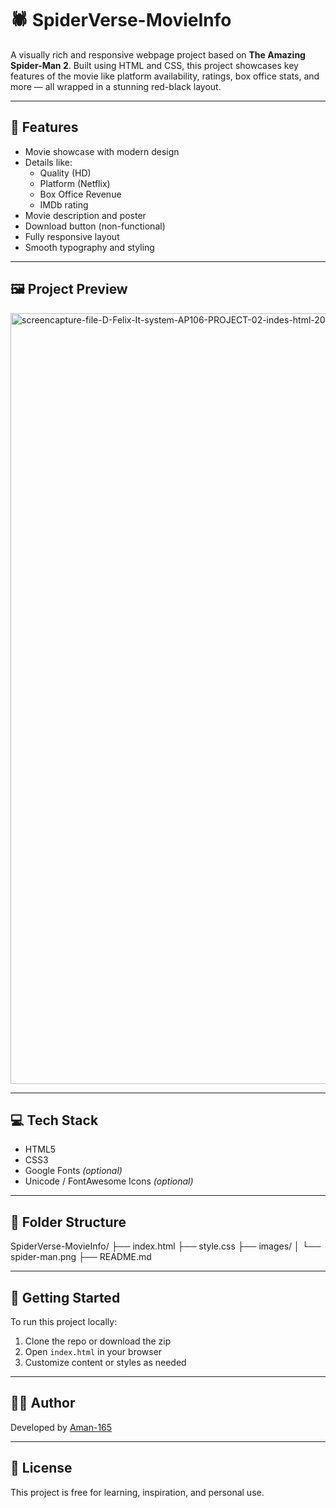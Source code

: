# 🕷️ SpiderVerse-MovieInfo

A visually rich and responsive webpage project based on **The Amazing Spider-Man 2**. Built using HTML and CSS, this project showcases key features of the movie like platform availability, ratings, box office stats, and more — all wrapped in a stunning red-black layout.

---

## 🎯 Features

- Movie showcase with modern design
- Details like:
  - Quality (HD)
  - Platform (Netflix)
  - Box Office Revenue
  - IMDb rating
- Movie description and poster
- Download button (non-functional)
- Fully responsive layout
- Smooth typography and styling

---

## 🖼️ Project Preview

<img width="1920" height="1233" alt="screencapture-file-D-Felix-It-system-AP106-PROJECT-02-indes-html-2025-07-07-16_43_28" src="https://github.com/user-attachments/assets/340b1636-aaaf-4699-9db2-476bfa0f845a" />


---

## 💻 Tech Stack

- HTML5  
- CSS3  
- Google Fonts *(optional)*  
- Unicode / FontAwesome Icons *(optional)*

---

## 📂 Folder Structure

SpiderVerse-MovieInfo/
├── index.html
├── style.css
├── images/
│ └── spider-man.png
├── README.md


---

## 🚀 Getting Started

To run this project locally:

1. Clone the repo or download the zip  
2. Open `index.html` in your browser  
3. Customize content or styles as needed

---

## 👨‍💻 Author

Developed by [Aman-165](https://github.com/aman-165)

---

## 📜 License

This project is free for learning, inspiration, and personal use.


